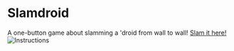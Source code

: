 # Slamdroid
A one-button game about slamming a 'droid from wall to wall!
[Slam it here!](https://jeannforbes.github.io/Slamdroid/)
![Instructions](https://people.rit.edu/arg6549/images/design_doc.png)
